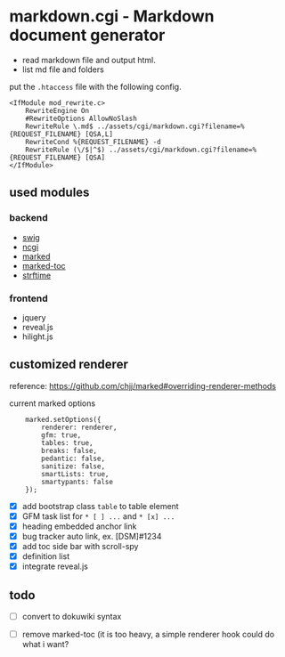 markdown.cgi - Markdown document generator
==========================================

* read markdown file and output html.
* list md file and folders

put the ``.htaccess`` file with the following config.

```
<IfModule mod_rewrite.c>
	RewriteEngine On
	#RewriteOptions AllowNoSlash
	RewriteRule \.md$ ../assets/cgi/markdown.cgi?filename=%{REQUEST_FILENAME} [QSA,L]
	RewriteCond %{REQUEST_FILENAME} -d
	RewriteRule (\/$|^$) ../assets/cgi/markdown.cgi?filename=%{REQUEST_FILENAME} [QSA]
</IfModule>
```

used modules
------------

### backend

* [swig](http://paularmstrong.github.io/swig/)
* [ncgi](https://github.com/regadou/node-cgi)
* [marked](https://github.com/chjj/marked)
* [marked-toc]()
* [strftime]()

### frontend

* jquery
* reveal.js
* hilight.js

customized renderer
-------------------

reference: https://github.com/chjj/marked#overriding-renderer-methods

current marked options

```
	marked.setOptions({
		renderer: renderer,
		gfm: true,
		tables: true,
		breaks: false,
		pedantic: false,
		sanitize: false,
		smartLists: true,
		smartypants: false
	});
```

* [x] add bootstrap class `table` to table element
* [x] GFM task list for ``* [ ] ...`` and ``* [x] ...``
* [x] heading embedded anchor link
* [x] bug tracker auto link, ex. [DSM]#1234
* [x] add toc side bar with scroll-spy
* [x] definition list
* [x] integrate reveal.js

todo
----

* [ ] convert to dokuwiki syntax
* [ ] remove marked-toc (it is too heavy, a simple renderer hook could do what
    i want?

